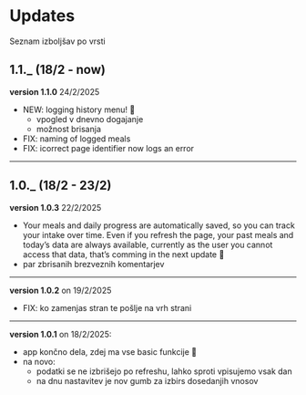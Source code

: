 # Updates
Seznam izboljšav po vrsti
## 1.1._ (18/2 - now)

**version 1.1.0** 24/2/2025
- NEW: logging history menu! 🎉 
    - vpogled v dnevno dogajanje
    - možnost brisanja 
- FIX: naming of logged meals
- FIX: icorrect page identifier now logs an error

---
## 1.0._ (18/2 - 23/2)
**version 1.0.3** 22/2/2025
- Your meals and daily progress are automatically saved, so you can track your intake over time. Even if you refresh the page, your past meals and today’s data are always available, currently as the user you cannot access that data, that’s comming in the next update 🎉
- par zbrisanih brezveznih komentarjev

---

**version 1.0.2** on 19/2/2025
- FIX: ko zamenjas stran te pošlje na vrh strani

---

**version 1.0.1** on 18/2/2025:
- app končno dela, zdej ma vse basic funkcije 🎉
- na novo:
  - podatki se ne izbrišejo po refreshu, lahko sproti vpisujemo vsak dan
  - na dnu nastavitev je nov gumb za izbirs dosedanjih vnosov
